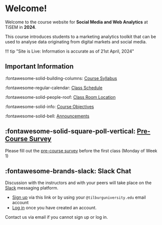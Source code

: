 # Welcome!

Welcome to the course website for **Social Media and Web Analytics** at TiSEM in **2024**.

This course introduces students to a marketing analytics toolkit that can be used to analyse data originating from digital markets and social media.


!!! tip "Site is Live: Information is accurate as of 21st April, 2024"


## Important Information


:fontawesome-solid-building-columns: [Course Syllabus](assets/smwa-syllabus-2024.pdf)

:fontawesome-regular-calendar: [Class Schedule](about/schedule)

:fontawesome-solid-people-roof: [Class Room Location](https://rooster.uvt.nl/schedule)

:fontawesome-solid-info: [Course Objectives](about/course_objectives)

:fontawesome-solid-bell: [Announcements](about/announcements)


## :fontawesome-solid-square-poll-vertical: [Pre-Course Survey](https://forms.gle/XrNS7dNGd7qEFf9w8)

Please fill out the [pre-course survey](https://forms.gle/XrNS7dNGd7qEFf9w8) before the first class (Monday of Week 1)

## :fontawesome-brands-slack: Slack Chat 

Discussion with the instructors and with your peers will take place on the [Slack](https://slack.com/) messaging platform.

* [Sign up](https://join.slack.com/t/tisem-smwa-2024/shared_invite/zt-2g6v0v4mb-drOMQGZUaSmt79MK6T3J4g) via this link or by using your `@tilburguniversity.edu` email account
* [Log in](https://tisem-smwa-2024.slack.com/) once you have created an account.

Contact us via email if you cannot sign up or log in.
